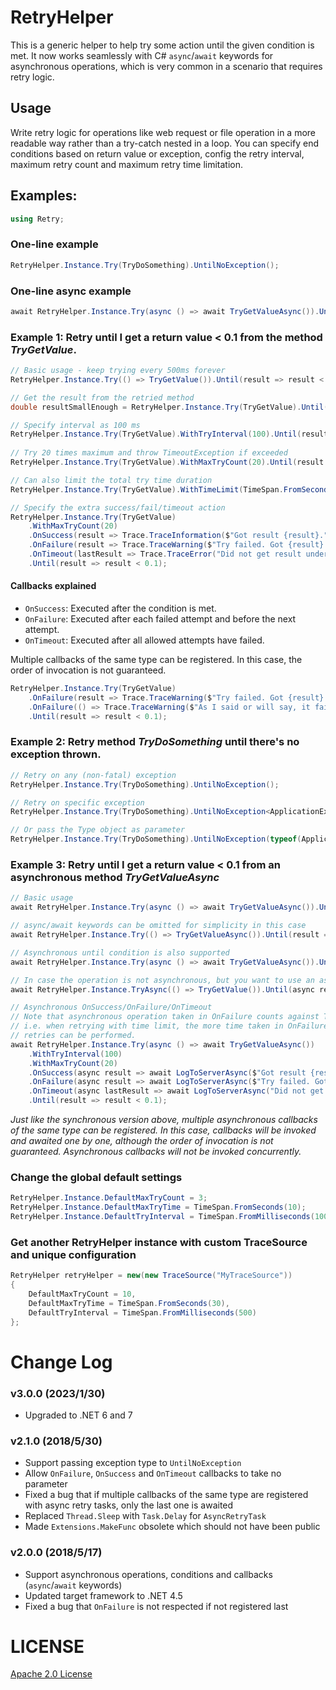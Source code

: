 RetryHelper
=======

This is a generic helper to help try some action until the given condition is met. It now works seamlessly with C# `async`/`await` keywords for asynchronous operations, which is very common in a scenario that requires retry logic.

Usage
----
Write retry logic for operations like web request or file operation in a more readable way rather than a try-catch nested in a loop. You can specify end conditions based on return value or exception, config the retry interval, maximum retry count and maximum retry time limitation.

Examples:
-------

````csharp
using Retry;
````

### One-line example
````csharp
RetryHelper.Instance.Try(TryDoSomething).UntilNoException();
````

### One-line async example
````csharp
await RetryHelper.Instance.Try(async () => await TryGetValueAsync()).Until(async result => result < await GetQuota());
````

### Example 1: Retry until I get a return value < 0.1 from the method *TryGetValue*.
````csharp
// Basic usage - keep trying every 500ms forever
RetryHelper.Instance.Try(() => TryGetValue()).Until(result => result < 0.1);

// Get the result from the retried method
double resultSmallEnough = RetryHelper.Instance.Try(TryGetValue).Until(result => result < 0.1);

// Specify interval as 100 ms
RetryHelper.Instance.Try(TryGetValue).WithTryInterval(100).Until(result => result < 0.1);
            
// Try 20 times maximum and throw TimeoutException if exceeded
RetryHelper.Instance.Try(TryGetValue).WithMaxTryCount(20).Until(result => result < 0.1);

// Can also limit the total try time duration
RetryHelper.Instance.Try(TryGetValue).WithTimeLimit(TimeSpan.FromSeconds(10)).Until(result => result < 0.1);

// Specify the extra success/fail/timeout action
RetryHelper.Instance.Try(TryGetValue)
    .WithMaxTryCount(20)
    .OnSuccess(result => Trace.TraceInformation($"Got result {result}."))
    .OnFailure(result => Trace.TraceWarning($"Try failed. Got {result}."))
    .OnTimeout(lastResult => Trace.TraceError("Did not get result under 0.1 in 20 times."))
    .Until(result => result < 0.1);
````
#### Callbacks explained
- `OnSuccess`: Executed after the condition is met.
- `OnFailure`: Executed after each failed attempt and before the next attempt.
- `OnTimeout`: Executed after all allowed attempts have failed.

Multiple callbacks of the same type can be registered. In this case, the order of invocation is not guaranteed.
````csharp
RetryHelper.Instance.Try(TryGetValue)
    .OnFailure(result => Trace.TraceWarning($"Try failed. Got {result}."))
    .OnFailure(() => Trace.TraceWarning($"As I said or will say, it failed."))
    .Until(result => result < 0.1);
````


### Example 2: Retry method *TryDoSomething* until there's no exception thrown.

````csharp
// Retry on any (non-fatal) exception
RetryHelper.Instance.Try(TryDoSomething).UntilNoException();

// Retry on specific exception
RetryHelper.Instance.Try(TryDoSomething).UntilNoException<ApplicationException>();

// Or pass the Type object as parameter
RetryHelper.Instance.Try(TryDoSomething).UntilNoException(typeof(ApplicationException));
````


### Example 3: Retry until I get a return value < 0.1 from an asynchronous method *TryGetValueAsync*

````csharp
// Basic usage
await RetryHelper.Instance.Try(async () => await TryGetValueAsync()).Until(result => result < 0.1);

// async/await keywords can be omitted for simplicity in this case
await RetryHelper.Instance.Try(() => TryGetValueAsync()).Until(result => result < 0.1);

// Asynchronous until condition is also supported
await RetryHelper.Instance.Try(async () => await TryGetValueAsync()).Until(async result => result + await TryGetValueAsync() < 0.2);

// In case the operation is not asynchronous, but you want to use an asynchronous until condition, use TryAsync
await RetryHelper.Instance.TryAsync(() => TryGetValue()).Until(async result => result + await TryGetValueAsync() < 0.2);

// Asynchronous OnSuccess/OnFailure/OnTimeout
// Note that asynchronous operation taken in OnFailure counts against TimeLimit,
// i.e. when retrying with time limit, the more time taken in OnFailure, the less
// retries can be performed.
await RetryHelper.Instance.Try(async () => await TryGetValueAsync())
    .WithTryInterval(100)
    .WithMaxTryCount(20)
    .OnSuccess(async result => await LogToServerAsync($"Got result {result}."))
    .OnFailure(async result => await LogToServerAsync($"Try failed. Got {result}."))
    .OnTimeout(async lastResult => await LogToServerAsync("Did not get result under 0.1 in 20 times."))
    .Until(result => result < 0.1);
````

*Just like the synchronous version above, multiple asynchronous callbacks of the same type can be registered. In this case, callbacks will be invoked and awaited one by one, although the order of invocation is not guaranteed. Asynchronous callbacks will not be invoked concurrently.*


### Change the global default settings

````csharp
RetryHelper.Instance.DefaultMaxTryCount = 3;
RetryHelper.Instance.DefaultMaxTryTime = TimeSpan.FromSeconds(10);
RetryHelper.Instance.DefaultTryInterval = TimeSpan.FromMilliseconds(100);
````


### Get another RetryHelper instance with custom TraceSource and unique configuration

````csharp
RetryHelper retryHelper = new(new TraceSource("MyTraceSource"))
{
    DefaultMaxTryCount = 10,
    DefaultMaxTryTime = TimeSpan.FromSeconds(30),
    DefaultTryInterval = TimeSpan.FromMilliseconds(500)
};
````


Change Log
==========
### v3.0.0 (2023/1/30)
* Upgraded to .NET 6 and 7

### v2.1.0 (2018/5/30)
* Support passing exception type to `UntilNoException`
* Allow `OnFailure`, `OnSuccess` and `OnTimeout` callbacks to take no parameter
* Fixed a bug that if multiple callbacks of the same type are registered with async retry tasks, only the last one is awaited
* Replaced `Thread.Sleep` with `Task.Delay` for `AsyncRetryTask`
* Made `Extensions.MakeFunc` obsolete which should not have been public

### v2.0.0 (2018/5/17)
* Support asynchronous operations, conditions and callbacks (`async`/`await` keywords)
* Updated target framework to .NET 4.5
* Fixed a bug that `OnFailure` is not respected if not registered last


LICENSE
=======
[Apache 2.0 License](https://github.com/Urriellu/RetryHelperNG/blob/master/LICENSE)
